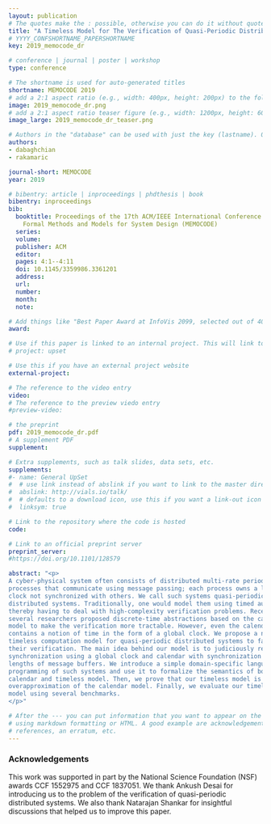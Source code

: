 ```yaml
---
layout: publication
# The quotes make the : possible, otherwise you can do it without quotes
title: "A Timeless Model for The Verification of Quasi-Periodic Distributed Systems"
# YYYY_CONFSHORTNAME_PAPERSHORTNAME
key: 2019_memocode_dr

# conference | journal | poster | workshop
type: conference

# The shortname is used for auto-generated titles
shortname: MEMOCODE 2019
# add a 2:1 aspect ratio (e.g., width: 400px, height: 200px) to the folder /assets/images/papers/
image: 2019_memocode_dr.png
# add a 2:1 aspect ratio teaser figure (e.g., width: 1200px, height: 600px) to the folder /assets/images/papers/
image_large: 2019_memocode_dr_teaser.png

# Authors in the "database" can be used with just the key (lastname). Others can be written properly.
authors:
- dabaghchian
- rakamaric

journal-short: MEMOCODE
year: 2019

# bibentry: article | inproceedings | phdthesis | book
bibentry: inproceedings
bib:
  booktitle: Proceedings of the 17th ACM/IEEE International Conference on
    Formal Methods and Models for System Design (MEMOCODE)
  series:
  volume:
  publisher: ACM
  editor:
  pages: 4:1--4:11
  doi: 10.1145/3359986.3361201
  address:
  url:
  number:
  month:
  note:

# Add things like "Best Paper Award at InfoVis 2099, selected out of 4000 submissions"
award:

# Use if this paper is linked to an internal project. This will link to the project site
# project: upset

# Use this if you have an external project website
external-project:

# The reference to the video entry
video:
# The reference to the preview viedo entry
#preview-video:

# the preprint
pdf: 2019_memocode_dr.pdf
# A supplement PDF
supplement:

# Extra supplements, such as talk slides, data sets, etc.
supplements:
#- name: General UpSet
#  # use link instead of abslink if you want to link to the master directory
#  abslink: http://vials.io/talk/
#  # defaults to a download icon, use this if you want a link-out icon
#  linksym: true

# Link to the repository where the code is hosted
code:

# Link to an official preprint server
preprint_server:
#https://doi.org/10.1101/128579

abstract: "<p>
A cyber-physical system often consists of distributed multi-rate periodic
processes that communicate using message passing; each process owns a local
clock not synchronized with others. We call such systems quasi-periodic
distributed systems. Traditionally, one would model them using timed automata,
thereby having to deal with high-complexity verification problems. Recently,
several researchers proposed discrete-time abstractions based on the calendar
model to make the verification more tractable. However, even the calendar model
contains a notion of time in the form of a global clock. We propose a novel,
timeless computation model for quasi-periodic distributed systems to facilitate
their verification. The main idea behind our model is to judiciously replace
synchronization using a global clock and calendar with synchronization over
lengths of message buffers. We introduce a simple domain-specific language for
programming of such systems and use it to formalize the semantics of both the
calendar and timeless model. Then, we prove that our timeless model is an
overapproximation of the calendar model. Finally, we evaluate our timeless
model using several benchmarks.
</p>"

# After the --- you can put information that you want to appear on the website
# using markdown formatting or HTML. A good example are acknowledgements, extra
# references, an erratum, etc.
---
```

### Acknowledgements

This work was supported in part by the National Science Foundation (NSF) awards
CCF 1552975 and CCF 1837051. We thank Ankush Desai for introducing us to the
problem of the verification of quasi-periodic distributed systems. We also
thank Natarajan Shankar for insightful discussions that helped us to improve
this paper.

